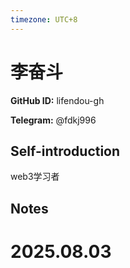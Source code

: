 ```yaml
---
timezone: UTC+8
---
```


# 李奋斗

**GitHub ID:** lifendou-gh

**Telegram:** @fdkj996

## Self-introduction

web3学习者

## Notes

<!-- Content_START -->

# 2025.08.03


<!-- Content_END -->
